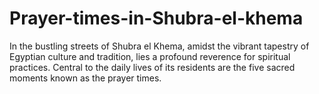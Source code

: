 # Prayer-times-in-Shubra-el-khema
In the bustling streets of Shubra el Khema, amidst the vibrant tapestry of Egyptian culture and tradition, lies a profound reverence for spiritual practices. Central to the daily lives of its residents are the five sacred moments known as the prayer times.
